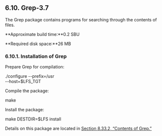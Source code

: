 ## 6.10. Grep-3.7

The Grep package contains programs for searching through the contents of files.

**Approximate build time:**0.2 SBU

**Required disk space:**26 MB

### 6.10.1. Installation of Grep

Prepare Grep for compilation:

./configure --prefix=/usr   \
            --host=$LFS_TGT

Compile the package:

make

Install the package:

make DESTDIR=$LFS install

Details on this package are located in [Section 8.33.2, “Contents of Grep.”](https://linuxfromscratch.org/lfs/downloads/stable/LFS-BOOK-11.1-NOCHUNKS.html#contents-grep "8.33.2. Contents of Grep")